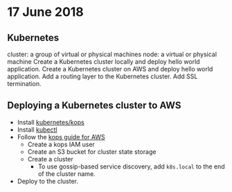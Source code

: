 # 17 June 2018

## Kubernetes

cluster: a group of virtual or physical machines
node: a virtual or physical machine
Create a Kubernetes cluster locally and deploy hello world application.
Create a Kubernetes cluster on AWS and deploy hello world application.
Add a routing layer to the Kubernetes cluster.
Add SSL termination.

## Deploying a Kubernetes cluster to AWS

- Install [kubernetes/kops](https://github.com/kubernetes/kops)
- Install [kubectl](https://github.com/kubernetes/kops/blob/master/docs/install.md)
- Follow the [kops guide for AWS](https://github.com/kubernetes/kops/blob/master/docs/aws.md)
    - Create a kops IAM user
    - Create an S3 bucket for cluster state storage
    - Create a cluster
      - To use gossip-based service discovery, add `k8s.local` to the end of the
        cluster name.
- Deploy to the cluster.


